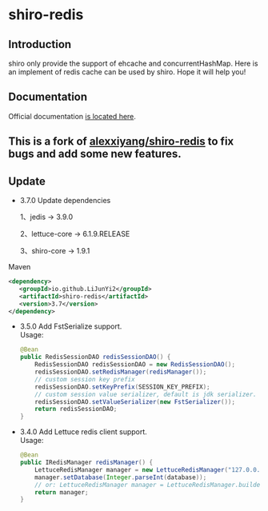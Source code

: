 shiro-redis
=============

## Introduction

shiro only provide the support of ehcache and concurrentHashMap. Here is an implement of redis cache can be used by shiro. Hope it will help you!

## Documentation

Official documentation [is located here](http://alexxiyang.github.io/shiro-redis/).


## This is a fork of [alexxiyang/shiro-redis](https://github.com/alexxiyang/shiro-redis) to fix bugs and add some new features.
## Update
- 3.7.0 Update dependencies
 
   1、jedis -> 3.9.0
 
   2、lettuce-core -> 6.1.9.RELEASE
 
   3、shiro-core -> 1.9.1
 
 Maven
 ```xml
<dependency>
    <groupId>io.github.LiJunYi2</groupId>
    <artifactId>shiro-redis</artifactId>
    <version>3.7</version>
</dependency>
 ```
- 3.5.0  Add FstSerialize support.  
    Usage:  
    
    ```java
    @Bean
    public RedisSessionDAO redisSessionDAO() {
        RedisSessionDAO redisSessionDAO = new RedisSessionDAO();
        redisSessionDAO.setRedisManager(redisManager());
        // custom session key prefix
        redisSessionDAO.setKeyPrefix(SESSION_KEY_PREFIX);
        // custom session value serializer, default is jdk serializer.
        redisSessionDAO.setValueSerializer(new FstSerializer());
        return redisSessionDAO;
    }
    ```
- 3.4.0  Add Lettuce redis client support.  
    Usage:  
    
    ```java
    @Bean
    public IRedisManager redisManager() {
        LettuceRedisManager manager = new LettuceRedisManager("127.0.0.1", 6379);
        manager.setDatabase(Integer.parseInt(database));
        // or: LettuceRedisManager manager = LettuceRedisManager.builder().host("127.0.0.1").port(6379).build();
        return manager;
    }
    ```

